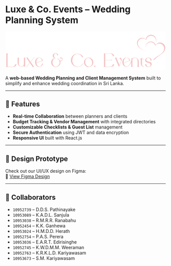 # Luxe & Co. Events – Wedding Planning System

![Luxe & Co. Events Banner](luxe-co-events-logo.png)

A **web-based Wedding Planning and Client Management System** built to simplify and enhance wedding coordination in Sri Lanka.

---

## 🚀 Features

- **Real-time Collaboration** between planners and clients  
- **Budget Tracking & Vendor Management** with integrated directories  
- **Customizable Checklists & Guest List** management  
- **Secure Authentication** using JWT and data encryption  
- **Responsive UI** built with React.js

---

## 🎨 Design Prototype

Check out our UI/UX design on Figma:  
🔗 [View Figma Design](https://www.figma.com/design/JtvEUm0ZAz2vJIHw7Jt5Lr/Luxe-Co.Event?node-id=0-1&t=xDHMwRv1d6OIGQvS-1)

---

## 👥 Collaborators

- `10952739` – D.D.S. Pathinayake  
- `10953089` – K.A.D.L. Sanjula  
- `10953038` – R.M.R.R. Ranabahu  
- `10952454` – K.K. Ganhewa  
- `10953024` – H.M.D.D. Herath  
- `10952754` – P.A.S. Perera  
- `10953036` – E.A.R.T. Edirisinghe  
- `10952745` – K.W.D.M.M. Weeraman  
- `10952763` – K.R.K.L.D. Kariyawasam  
- `10953673` – S.M. Kariyawasam
